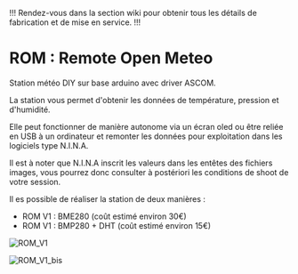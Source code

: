 !!! Rendez-vous dans la section wiki pour obtenir tous les détails de fabrication et de mise en service. !!!

# ROM : Remote Open Meteo
Station météo DIY sur base arduino avec driver ASCOM.<br />

La station vous permet d'obtenir les données de température, pression et d'humidité.

Elle peut fonctionner de manière autonome via un écran oled ou être reliée en USB à un ordinateur et remonter les données pour exploitation dans les logiciels type N.I.N.A.

Il est à noter que N.I.N.A inscrit les valeurs dans les entêtes des fichiers images, vous pourrez donc consulter à postériori les conditions de shoot de votre session.

Il es possible de réaliser la station de deux manières :
- ROM V1 : BME280 (coût estimé environ 30€)
- ROM V1 : BMP280 + DHT (coût estimé environ 15€)

![ROM_V1](https://github.com/AstrAuDobson/RemoteOpenMeteo/assets/108142120/f9571807-2685-4177-9dd3-9b9c772d425e)


![ROM_V1_bis](https://github.com/AstrAuDobson/RemoteOpenMeteo/assets/108142120/49c68718-3175-4298-add3-25a4d6c5be2e)





